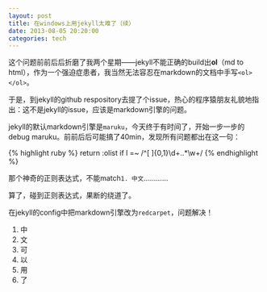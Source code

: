 ```yaml
---
layout: post
title: 在windows上用jekyll太难了（续）
date: 2013-08-05 20:20:00
categories: tech
---
```

这个问题前前后后折磨了我两个星期——jekyll不能正确的build出**ol**（md to html），作为一个强迫症患者，我当然无法容忍在markdown的文档中手写`<ol></ol>`。

于是，到jekyll的github respository去提了个issue，热心的程序猿朋友礼貌地指出：这不是jekyll的issue，应该是markdown引擎的问题。

jekyll的默认markdown引擎是`maruku`，今天终于有时间了，开始一步一步的debug maruku。前前后后可能搞了40min，发现所有问题都出在这一句：

{% highlight ruby %}
	return :olist    if l =~ /^[ ]{0,1}\d+\..*\w+/
{% endhighlight %}

那个神奇的正则表达式，不能match`1. 中文`…………

算了，碰到正则表达式，果断的绕道了。

在jekyll的config中把markdown引擎改为`redcarpet`，问题解决！

1. 中
2. 文 
3. 可
4. 以
5. 用
6. 了